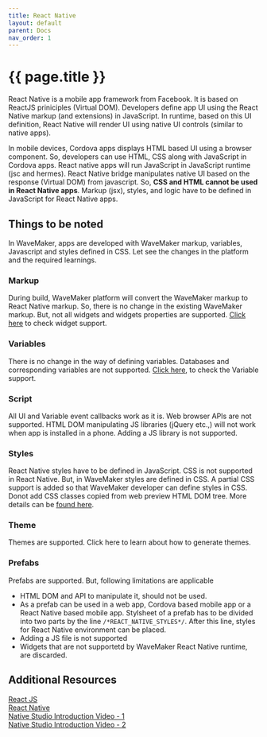 ```yaml
---
title: React Native
layout: default
parent: Docs
nav_order: 1
---
```


# {{ page.title }}


React Native is a mobile app framework from Facebook. It is based on ReactJS priniciples (Virtual DOM). Developers define app UI using the React Native markup (and extensions) in JavaScript. In runtime, based on this UI definition, React Native will render UI using native UI controls (similar to native apps).

In mobile devices, Cordova apps displays HTML based UI using a browser component. So, developers can use HTML, CSS along with JavaScript in Cordova apps. React native apps will run JavaScript in JavaScript runtime (jsc and hermes). React Native bridge manipulates native UI based on the response (Virtual DOM) from javascript. So, **CSS and HTML cannot be used in React Native apps**. Markup (jsx), styles, and logic have to be defined in JavaScript for React Native apps.

## Things to be noted

In WaveMaker, apps are developed with WaveMaker markup, variables, Javascript and styles defined in CSS. Let see the changes in the platform and the required learnings.

### Markup
During build, WaveMaker platform will convert the WaveMaker markup to React Native markup. So, there is no change in the existing WaveMaker markup. But, not all widgets and widgets properties are supported. [Click here](./widgets.html) to check widget support. 

### Variables
There is no change in the way of defining variables. Databases and corresponding variables are not supported. [Click here](./variables.html), to check the Variable support.

### Script
All UI and Variable event callbacks work as it is. Web browser APIs are not supported. HTML DOM manipulating JS libraries (jQuery etc.,) will not work when app is installed in a phone. Adding a JS library is not supported.

### Styles
React Native styles have to be defined in JavaScript. CSS is not supported in React Native. But, in WaveMaker styles are defined in CSS. A partial CSS support is added so that WaveMaker developer can define styles in CSS. Donot add CSS classes copied from web preview HTML DOM tree. More details can be [found here](../how_to/styles.html).

### Theme
Themes are supported. Click here to learn about how to generate themes.

### Prefabs
Prefabs are supported. But, following limitations are applicable
- HTML DOM and API to manipulate it, should not be used.
- As a prefab can be used in a web app, Cordova based mobile app or a React Native based mobile app. Stylsheet of a prefab has to be divided into two parts by the line ``` /*REACT_NATIVE_STYLES*/ ```. After this line, styles for React Native environment can be placed.
- Adding a JS file is not supported
- Widgets that are not supportetd by WaveMaker React Native runtime, are discarded.

## Additional Resources
[React JS](https://reactjs.org/)<br>
[React Native](https://reactnative.dev/)<br>
[Native Studio Introduction Video - 1](https://drive.google.com/file/d/1ZeVc6bR_GbsIosm8YlW_8LfoJNGjXZ7n/view?usp=sharing)<br>
[Native Studio Introduction Video - 2](https://drive.google.com/file/d/1OsouVnNFQWEJEgmTXKjggS4Ft8Zaod3A/view?usp=sharing)<br>